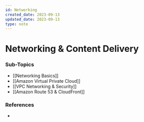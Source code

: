 ```yaml
---
id: Networking
created_date: 2023-09-13
updated_date: 2023-09-13
type: note
---
```


# Networking & Content Delivery

### Sub-Topics

- [[Networking Basics]]
- [[Amazon Virtual Private Cloud]]
- [[VPC Networking & Security]]
- [[Amazon Route 53 & CloudFront]]

### References

- 
